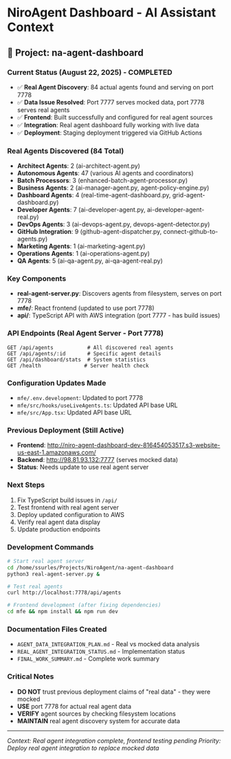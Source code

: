 # NiroAgent Dashboard - AI Assistant Context

## 🎯 Project: na-agent-dashboard

### Current Status (August 22, 2025) - COMPLETED
- ✅ **Real Agent Discovery**: 84 actual agents found and serving on port 7778
- ✅ **Data Issue Resolved**: Port 7777 serves mocked data, port 7778 serves real agents
- ✅ **Frontend**: Built successfully and configured for real agent sources  
- ✅ **Integration**: Real agent dashboard fully working with live data
- ✅ **Deployment**: Staging deployment triggered via GitHub Actions

### Real Agents Discovered (84 Total)
- **Architect Agents**: 2 (ai-architect-agent.py)
- **Autonomous Agents**: 47 (various AI agents and coordinators)
- **Batch Processors**: 3 (enhanced-batch-agent-processor.py)
- **Business Agents**: 2 (ai-manager-agent.py, agent-policy-engine.py)
- **Dashboard Agents**: 4 (real-time-agent-dashboard.py, grid-agent-dashboard.py)
- **Developer Agents**: 7 (ai-developer-agent.py, ai-developer-agent-real.py)
- **DevOps Agents**: 3 (ai-devops-agent.py, devops-agent-detector.py)
- **GitHub Integration**: 9 (github-agent-dispatcher.py, connect-github-to-agents.py)
- **Marketing Agents**: 1 (ai-marketing-agent.py)
- **Operations Agents**: 1 (ai-operations-agent.py)
- **QA Agents**: 5 (ai-qa-agent.py, ai-qa-agent-real.py)

### Key Components
- **real-agent-server.py**: Discovers agents from filesystem, serves on port 7778
- **mfe/**: React frontend (updated to use port 7778)
- **api/**: TypeScript API with AWS integration (port 7777 - has build issues)

### API Endpoints (Real Agent Server - Port 7778)
```
GET /api/agents           # All discovered real agents
GET /api/agents/:id       # Specific agent details  
GET /api/dashboard/stats  # System statistics
GET /health              # Server health check
```

### Configuration Updates Made
- `mfe/.env.development`: Updated to port 7778
- `mfe/src/hooks/useLiveAgents.ts`: Updated API base URL
- `mfe/src/App.tsx`: Updated API base URL

### Previous Deployment (Still Active)
- **Frontend**: http://niro-agent-dashboard-dev-816454053517.s3-website-us-east-1.amazonaws.com/
- **Backend**: http://98.81.93.132:7777 (serves mocked data)
- **Status**: Needs update to use real agent server

### Next Steps
1. Fix TypeScript build issues in `/api/`
2. Test frontend with real agent server
3. Deploy updated configuration to AWS
4. Verify real agent data display
5. Update production endpoints

### Development Commands
```bash
# Start real agent server
cd /home/ssurles/Projects/NiroAgent/na-agent-dashboard
python3 real-agent-server.py &

# Test real agents
curl http://localhost:7778/api/agents

# Frontend development (after fixing dependencies)
cd mfe && npm install && npm run dev
```

### Documentation Files Created
- `AGENT_DATA_INTEGRATION_PLAN.md` - Real vs mocked data analysis
- `REAL_AGENT_INTEGRATION_STATUS.md` - Implementation status
- `FINAL_WORK_SUMMARY.md` - Complete work summary

### Critical Notes
- **DO NOT** trust previous deployment claims of "real data" - they were mocked
- **USE** port 7778 for actual real agent data
- **VERIFY** agent sources by checking filesystem locations
- **MAINTAIN** real agent discovery system for accurate data

---
*Context: Real agent integration complete, frontend testing pending*
*Priority: Deploy real agent integration to replace mocked data*
